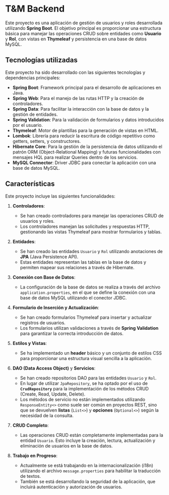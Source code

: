 # T&M Backend
Este proyecto es una aplicación de gestión de usuarios y roles desarrollada utilizando **Spring Boot**. El objetivo principal es proporcionar una estructura básica para manejar las operaciones CRUD sobre entidades como **Usuario** y **Rol**, con vistas en **Thymeleaf** y persistencia en una base de datos MySQL.

## Tecnologías utilizadas

Este proyecto ha sido desarrollado con las siguientes tecnologías y dependencias principales:

- **Spring Boot**: Framework principal para el desarrollo de aplicaciones en Java.
- **Spring Web**: Para el manejo de las rutas HTTP y la creación de controladores.
- **Spring Data**: Para facilitar la interacción con la base de datos y la gestión de entidades.
- **Spring Validation**: Para la validación de formularios y datos introducidos por el usuario.
- **Thymeleaf**: Motor de plantillas para la generación de vistas en HTML.
- **Lombok**: Librería para reducir la escritura de código repetitivo como getters, setters, y constructores.
- **Hibernate Core**: Para la gestión de la persistencia de datos utilizando el patrón ORM (Object-Relational Mapping) y futuras funcionalidades con mensajes HQL para realizar Queries dentro de los servicios.
- **MySQL Connector**: Driver JDBC para conectar la aplicación con una base de datos MySQL.

## Características

Este proyecto incluye las siguientes funcionalidades:

1. **Controladores**:
    
    - Se han creado controladores para manejar las operaciones CRUD de usuarios y roles.
    - Los controladores manejan las solicitudes y respuestas HTTP, gestionando las vistas Thymeleaf para mostrar formularios y tablas.
2. **Entidades**:
    
    - Se han creado las entidades `Usuario` y `Rol` utilizando anotaciones de **JPA** (Java Persistence API).
    - Estas entidades representan las tablas en la base de datos y permiten mapear sus relaciones a través de Hibernate.
3. **Conexión con Base de Datos**:
    
    - La configuración de la base de datos se realiza a través del archivo `application.properties`, en el que se define la conexión con una base de datos MySQL utilizando el conector JDBC.
4. **Formulario de Inserción y Actualización**:
    
    - Se han creado formularios Thymeleaf para insertar y actualizar registros de usuarios.
    - Los formularios utilizan validaciones a través de **Spring Validation** para garantizar la correcta introducción de datos.
5. **Estilos y Vistas**:
    
    - Se ha implementado un **header** básico y un conjunto de estilos CSS para proporcionar una estructura visual sencilla a la aplicación.
6. **DAO (Data Access Object)** y **Servicios**:
    
    - Se han creado repositorios DAO para las entidades `Usuario` y `Rol`.
    - En lugar de utilizar `JpaRepository`, se ha optado por el uso de **`CrudRepository`** para la implementación de los métodos CRUD (Create, Read, Update, Delete).
    - Los métodos de servicio no están implementados utilizando `ResponseEntity<>` como suele ser común en proyectos REST, sino que se devuelven **listas** (`List<>`) y **opciones** (`Optional<>`) según la necesidad de la consulta.
7. **CRUD Completo**:
    
    - Las operaciones CRUD están completamente implementadas para la entidad `Usuario`. Esto incluye la creación, lectura, actualización y eliminación de usuarios en la base de datos.
8. **Trabajo en Progreso**:
    
    - Actualmente se está trabajando en la internacionalización (i18n) utilizando el archivo `message.properties` para habilitar la traducción de textos.
    - También se está desarrollando la seguridad de la aplicación, que incluirá autenticación y autorización de usuarios.
